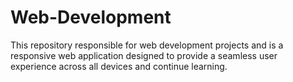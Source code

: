 # Web-Development
This repository responsible for web development projects and is a responsive web application designed to provide a seamless user experience across all devices and continue learning.
